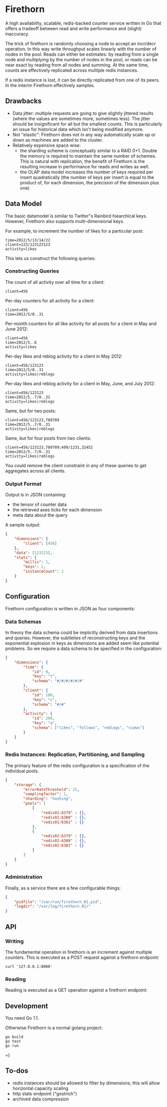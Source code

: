 # Firethorn
A high availability, scalable, redis-backed counter service written in Go that offers a tradeoff between read and write performance and (slight) inaccuracy.

The trick of firethorn is randomly choosing a node to accept an incr/decr operation. In this way write throughput scales linearly with the number of nodes in the pool. Reads can either be estimates: by reading from a single node and multiplying by the number of nodes in the pool, or reads can be near exact by reading from all nodes and summing. At the same time, counts are effectively replicated across multiple redis instances.

If a redis instance is lost, it can be directly replicated from one of its peers. In the interim Firethorn effectively samples.

## Drawbacks
* Data jitter: multiple requests are going to give slightly jittered results (where the values are sometimes more, sometimes less). The jitter should be insignificant for all but the smallest counts. This is particularly an issue for historical data which isn't being modified anymore.
* Not "elastic": Firethorn does not in any way automatically scale up or down as machines are added to the cluster.
* Relatively expensive space wise:
    * the sharding scheme is conceptually similar to a RAID 0+1. Double the memory is required to maintain the same number of schemes. This is natural with replication, the benefit of Firethorn is the resulting increase in performance for reads and writes as well.
    * the OLAP data model increases the number of keys required per insert quadratically (the number of keys per insert is equal to the product of, for each dimension, the precision of the dimension plus one)


## Data Model
The basic datamodel is similar to Twitter"s Rainbird hiearchical keys. However, Firethorn also supports multi-dimensional keys.

For example, to increment the number of likes for a particular post:

    time=2012/5/13/14/22
    client=123/123123123
    activity=likes

This lets us construct the following queries:

### Constructing Queries


The count of all activity over all time for a client:

	client=456

Per-day counters for all activity for a client:

	client=456
	time=2012/5/0..31

Per-month counters for all like activity for all posts for a client in May and June 2012:

	client=456
	time=2012/5..6
	activity=likes

Per-day likes and reblog activity for a client in May 2012:

	client=456/123123
	time=2012/5/0..31
	activity=likes|reblogs

Per-day likes and reblog activity for a client in May, June, and July 2012:

	client=456/123123
	time=2012/5..7/0..31
	activity=likes|reblogs

Same, but for two posts:

	client=456/123123,789789
	time=2012/5..7/0..31
	activity=likes|reblogs

Same, but for four posts from two clients:

	client=456/123123,789789;489/1231,32452
	time=2012/5..7/0..31
	activity=likes|reblogs

You could remove the client constraint in any of these queries to get aggregates across all clients.

### Output Format
Output is in JSON containing:

* the tensor of counter data
* the retrieved axes ticks for each dimension
* meta data about the query

A sample output:

```json
{
	"dimensions": {
		"client": [456]
	},
	"data": [123123],
	"stats": {
		"millis": 1,
		"keys": 1,
		"instanceCount": 1
	}
}
```

## Configuration
Firethorn configuration is written in JSON as four components:

### Data Schemas
In theory the data schema could be implicitly derived from data insertions and queries. However, the subtleties of reconstructing keys and the exponential explosion in keys as dimensions are added seem like potential problems. So we require a data schema to be specified in the configuration:

```json
{
	"dimensions": {
		"time": {
			"id": 0,
			"key": "t",
			"schema": "#/#/#/#/#/#"
		},
		"client": {
			"id": 100,
			"key": "c",
			"schema": "#/#"
		},
		"activity": {
			"id": 200,
			"key": "a",
			"schema": ["likes", "follows", "reblogs", "views"]
		}
	}
}
```



### Redis Instances: Replication, Partitioning, and Sampling

The primary feature of the redis configuration is a specification of the individual pools.

```json
{
	"storage": {
		"errorRateThreshold": 15,
		"samplingfactor": 1,
		"sharding": "hashing",
		"pools": [
			{
				"redis01:6379" : {},
				"redis01:6380" : {},
				"redis01:6381" : {}
			},
			{
				"redis02:6379" : {},
				"redis02:6380" : {},
				"redis02:6381" : {}
			}
		]
	}
}
```


### Administration

Finally, as a service there are a few configurable things:

```json
{
	"pidfile": "/var/run/firethorn_01.pid",
	"logdir": "/var/log/firethorn_01/"
}
```


## API
### Writing
The fundamental operation in firethorn is an increment against multiple counters. This is executed as a POST request against a firethorn endpoint:

	curl '127.0.0.1:8000'

### Reading
Reading is executed as a GET operation against a firethorn endpoint:


## Development

You need Go 1.1.

Otherwise Firethorn is a normal golang project:

    go build
    go test
    go run

=)



## To-dos
* redis instances should be allowed to filter by dimensions; this will allow horizontal capacity scaling
* http stats endpoint ("gostrich")
* archived data compression